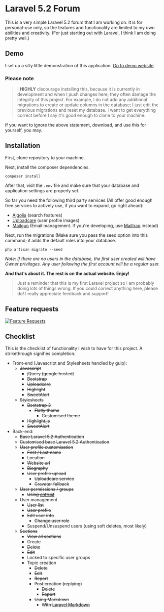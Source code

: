 # Laravel 5.2 Forum

This is a very simple Laravel 5.2 forum that I am working on. It is for personal-use only, so the features and functionality are limited to my own abilities and creativity. (For just starting out with Laravel, I think I am doing pretty well.)

## Demo

I set up a silly little demonstration of this application.
[Go to demo website](http://flynk.ml/)

### Please note

> I **HIGHLY** discourage installing this, because it is currently in development and when I push changes here; they often damage the integrity of this project.
> For example, I do not add any additional migrations to create or update columns in the database; I just edit the previous migrations and reset my database.
> I want to get everything correct before I say it's good enough to clone to your machine.

If you want to ignore the above statement, download, and use this for yourself, you may.

## Installation

First, clone repository to your machine.

Next, install the composer dependencies.
```
composer install
```

After that, visit the `.env` file and make sure that your database and application settings are properly set.

So far you need the following third party services (All offer good enough free services to actively use, if you want to expand, go right ahead):

- [Algolia](https://www.algolia.com/) (search features)
- [Uploadcare](https://uploadcare.com/) (user profile images)
- [Mailgun](https://www.mailgun.com/) (Email management. If you're developing, use [Mailtrap](https://mailtrap.io/) instead)

Next, run the migrations (Make sure you pass the seed option into this command; it adds the default roles into your database.
```
php artisan migrate --seed
```

*Note: If there are no users in the database, the first user created will have Owner privilages. Any user following the first account will be a regular user.*

**And that's about it. The rest is on the actual website. Enjoy!**

> Just a reminder that this is my first Laravel project so I am probably doing lots of things wrong. If you could correct anything here, please do! I really appreciate feedback and support!

## Feature requests
[![Feature Requests](http://feathub.com/zaknes/forum?format=svg)](http://feathub.com/zaknes/forum)

## Checklist

This is the checklist of functionality I wish to have for this project. A strikethrough signifies completion.
- Front-end (Javascript and Stylesheets handled by gulp):
  - ~~Javascript~~
    - ~~jQuery (google hosted)~~
    - ~~Bootstrap~~
    - ~~Uploadcare~~
    - ~~Highlight~~
    - ~~SweetAlert~~
  - ~~Stylesheets~~
    - ~~Bootstrap 3~~
      - ~~Flatly theme~~
        - ~~Customised theme~~
    - ~~Highlight.js~~
    - ~~SweetAlert~~
- Back-end: 
  - ~~Base Laravel 5.2 Authentication~~
  - ~~Customised base Laravel 5.2 Authentication~~
  - ~~User profile customisation~~
    - ~~First / Last name~~
    - ~~Location~~
    - ~~Website url~~
    - ~~Biography~~
    - ~~User profile upload~~
      - ~~Uploadcare service~~
      - ~~Gravatar fallback~~
  - ~~User permissions / groups~~
    - ~~Using [entrust](https://github.com/Zizaco/entrust)~~
  - User management
    - ~~User list~~
    - ~~User profile~~
    - ~~Edit user info~~
      - ~~Change user role~~
    - Suspend/Unsuspend users (using soft deletes, most likely)
  - ~~Sections~~
    - ~~View all sections~~
    - ~~Create~~
    - ~~Delete~~
    - ~~Edit~~
    - Locked to specific user groups
    - Topic creation
      - ~~Delete~~
      - ~~Edit~~
      - ~~Report~~
      - ~~Post creation (replying)~~
        - ~~Delete~~
        - ~~Report~~
      - ~~Using Markdown~~
        - ~~With [Laravel Markdown](https://github.com/GrahamCampbell/Laravel-Markdown)~~

